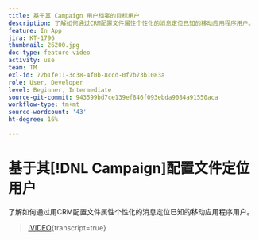 ```yaml
---
title: 基于其 Campaign 用户档案的目标用户
description: 了解如何通过CRM配置文件属性个性化的消息定位已知的移动应用程序用户。
feature: In App
jira: KT-1796
thumbnail: 26200.jpg
doc-type: feature video
activity: use
team: TM
exl-id: 72b1fe11-3c38-4f0b-8ccd-0f7b73b1083a
role: User, Developer
level: Beginner, Intermediate
source-git-commit: 943599bd7ce139ef846f093ebda9084a91550aca
workflow-type: tm+mt
source-wordcount: '43'
ht-degree: 16%

---
```


# 基于其[!DNL Campaign]配置文件定位用户

了解如何通过用CRM配置文件属性个性化的消息定位已知的移动应用程序用户。

>[!VIDEO](https://video.tv.adobe.com/v/35370?learn=on&captions=chi_hans){transcript=true}
